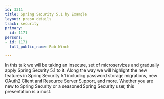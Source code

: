 ```yaml
---
id: 3311
title: Spring Security 5.1 by Example
layout: preso_details
track: security
primary:
  id: 1171
persons:
- id: 1171
  full_public_name: Rob Winch

---
```

In this talk we will be taking an insecure, set of microservices and gradually apply Spring Security 5.1 to it. Along the way we will highlight the new features in Spring Security 5.1 including password storage migrations, new  OAuth2 Client and Resource Server Support, and more. Whether you are new to Spring Security or a seasoned Spring Security user, this presentation is a must.
